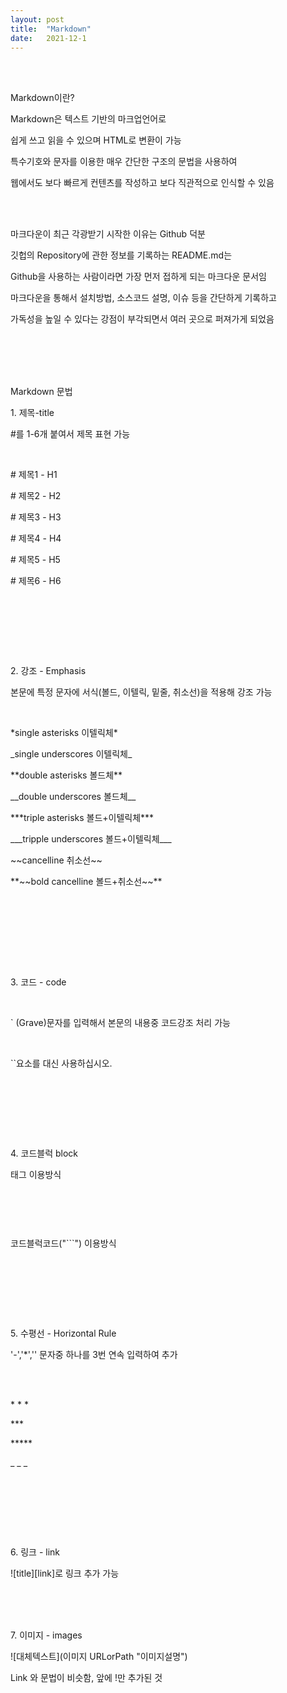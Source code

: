 ```yaml
---
layout: post
title:  "Markdown"
date:   2021-12-1
---
```


<br><br>
<p class="intro">Markdown이란?<p>
<p class="gittext">Markdown은 텍스트 기반의 마크업언어로</p>
<p class="gittext">쉽게 쓰고 읽을 수 있으며 HTML로 변환이 가능</p>
<p class="gittext">특수기호와 문자를 이용한 매우 간단한 구조의 문법을 사용하여</p>
<p class="gittext">웹에서도 보다 빠르게 컨텐츠를 작성하고 보다 직관적으로 인식할 수 있음</p>
<br><br>
<p class="gittext">마크다운이 최근 각광받기 시작한 이유는 Github 덕분</p>
<p class="gittext">깃헙의 Repository에 관한 정보를 기록하는 README.md는</p>
<p class="gittext">Github을 사용하는 사람이라면 가장 먼저 접하게 되는 마크다운 문서임</p>
<p class="gittext">마크다운을 통해서 설치방법, 소스코드 설명, 이슈 등을 간단하게 기록하고</p>
<p class="gittext">가독성을 높일 수 있다는 강점이 부각되면서 여러 곳으로 퍼져가게 되었음</p>
<br><br><br><br>
<p class="intro">Markdown 문법<p>
<p class="list"><p class="listtitle">1. 제목-title</p></p> 
<p> </p>    
<p class="gittext">#를 1-6개 붙여서 제목 표현 가능</p>
<br>
<p class="gittext"># 제목1 - H1</p>
<p class="gittext"># 제목2 - H2</p>
<p class="gittext"># 제목3 - H3</p>
<p class="gittext"># 제목4 - H4</p>
<p class="gittext"># 제목5 - H5</p>
<p class="gittext"># 제목6 - H6</p>
<br>
<p class="picture"><img src="/assets/img/h.JPG" alt=""><p>
<br><br><br>
<p class="list"><p class="listtitle">2. 강조 - Emphasis</p></p> 
<p> </p>    
<p class="gittext">본문에 특정 문자에 서식(볼드, 이텔릭, 밑줄, 취소선)을 적용해 강조 가능</p>
<br>
<p class="gittext">*single asterisks 이텔릭체*</p>
<p class="gittext">_single underscores 이텔릭체_</p>
<p class="gittext">**double asterisks 볼드체**</p>
<p class="gittext">__double underscores 볼드체__</p>
<p class="gittext">***triple asterisks 볼드+이텔릭체***</p>
<p class="gittext">___tripple underscores 볼드+이텔릭체___</p>
<p class="gittext">~~cancelline 취소선~~</p>
<p class="gittext">**~~bold cancelline 볼드+취소선~~**</p>
<br><br>
<p class="picture"><img src="/assets/img/font.JPG" alt=""><p>
<br><br><br>
<p class="list"><p class="listtitle">3. 코드 - code</p></p> 
<p> </p> 
<br>
<p class="gittext">` (Grave)문자를 입력해서 본문의 내용중 코드강조 처리 가능</p>   
<br>
<p class="gittext">`<abbr>`요소를 대신 사용하십시오.</p>
<br>
<p class="picture"><img src="/assets/img/code.JPG" alt=""><p>
<br><br><br>
<p class="list"><p class="listtitle">4. 코드블럭 block</p></p>
<p> </p> 
<p class="gittext">태그 이용방식</p>   
<br>
<p class="picture"><img src="/assets/img/pre.JPG" alt=""><p>
<br>
<p class="gittext">코드블럭코드("```") 이용방식</p>   
<br>
<p class="picture"><img src="/assets/img/codeblock.JPG" alt=""><p>
<br><br><br>
<p class="list"><p class="listtitle">5. 수평선 - Horizontal Rule</p></p>
<p> </p>
<p class="gittext">'-','*','' 문자중 하나를 3번 연속 입력하여 추가</p>
<br><br>
<p class="gittext">* * *</p>
<p class="gittext">***</p>
<p class="gittext">*****</p>
<p class="gittext">_ _ _</p>
<br>
<p class="picture"><img src="/assets/img/hr.JPG" alt=""><p>
<br><br><br>
<p class="list"><p class="listtitle">6. 링크 - link</p></p>
<p> </p>
<p class="gittext">![title][link]로 링크 추가 가능</p>
<br><br><br>
<p class="list"><p class="listtitle">7. 이미지 - images</p></p>
<p> </p>
<p class="gittext">![대체텍스트](이미지 URLorPath "이미지설명")</p>
<p class="gittext">Link 와 문법이 비슷함, 앞에 !만 추가된 것</p>
<br><br><br>
